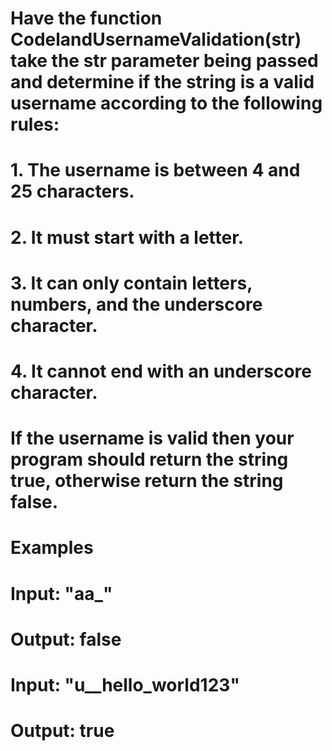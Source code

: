 # Have the function CodelandUsernameValidation(str) take the str parameter being passed and determine if the string is a valid username according to the following rules:

# 1. The username is between 4 and 25 characters.
# 2. It must start with a letter.
# 3. It can only contain letters, numbers, and the underscore character.
# 4. It cannot end with an underscore character.

# If the username is valid then your program should return the string true, otherwise return the string false.
# Examples
# Input: "aa_"
# Output: false
# Input: "u__hello_world123"
# Output: true
